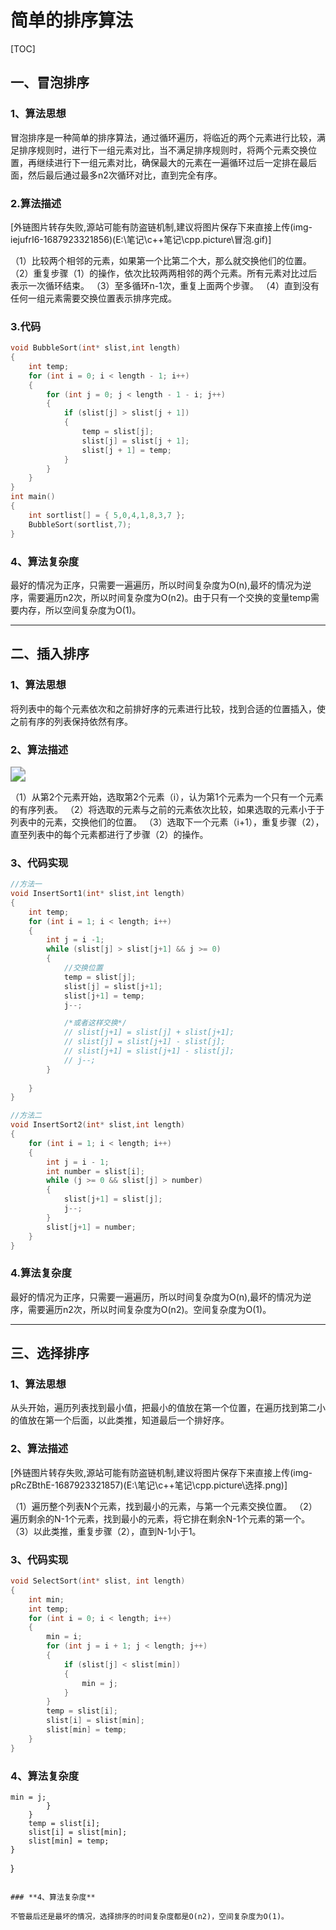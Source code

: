 ﻿# 简单的排序算法

[TOC]


## **一、冒泡排序**

### **1、算法思想**

冒泡排序是一种简单的排序算法，通过循环遍历，将临近的两个元素进行比较，满足排序规则时，进行下一组元素对比，当不满足排序规则时，将两个元素交换位置，再继续进行下一组元素对比，确保最大的元素在一遍循环过后一定排在最后面，然后最后通过最多n2次循环对比，直到完全有序。

### **2.算法描述**

[外链图片转存失败,源站可能有防盗链机制,建议将图片保存下来直接上传(img-iejufrI6-1687923321856)(E:\笔记\c++笔记\cpp.picture\冒泡.gif)]

（1）比较两个相邻的元素，如果第一个比第二个大，那么就交换他们的位置。
（2）重复步骤（1）的操作，依次比较两两相邻的两个元素。所有元素对比过后表示一次循环结束。
（3）至多循环n-1次，重复上面两个步骤。
（4）直到没有任何一组元素需要交换位置表示排序完成。

### **3.代码**

```cpp
void BubbleSort(int* slist,int length)
{
    int temp;
    for (int i = 0; i < length - 1; i++)
    {
        for (int j = 0; j < length - 1 - i; j++)
        {
            if (slist[j] > slist[j + 1])
            {
                temp = slist[j];
                slist[j] = slist[j + 1];
                slist[j + 1] = temp;
            }
        }
    }
}
int main()
{
    int sortlist[] = { 5,0,4,1,8,3,7 };
    BubbleSort(sortlist,7);
}

```



### **4、算法复杂度**

最好的情况为正序，只需要一遍遍历，所以时间复杂度为O(n),最坏的情况为逆序，需要遍历n2次，所以时间复杂度为O(n2)。由于只有一个交换的变量temp需要内存，所以空间复杂度为O(1)。

------



## **二、插入排序**

### **1、算法思想**

将列表中的每个元素依次和之前排好序的元素进行比较，找到合适的位置插入，使之前有序的列表保持依然有序。

### **2、算法描述**

<img src="E:\笔记\c++笔记\cpp.picture\插入.gif" style="zoom:150%;" />

（1）从第2个元素开始，选取第2个元素（i），认为第1个元素为一个只有一个元素的有序列表。
（2）将选取的元素与之前的元素依次比较，如果选取的元素小于于列表中的元素，交换他们的位置。
（3）选取下一个元素（i+1），重复步骤（2），直至列表中的每个元素都进行了步骤（2）的操作。

### **3、代码实现**

```cpp
//方法一
void InsertSort1(int* slist,int length)
{
    int temp;
    for (int i = 1; i < length; i++)
    {
        int j = i -1;
        while (slist[j] > slist[j+1] && j >= 0)
        {
            //交换位置
            temp = slist[j];
            slist[j] = slist[j+1];
            slist[j+1] = temp;
            j--;

            /*或者这样交换*/
            // slist[j+1] = slist[j] + slist[j+1];
            // slist[j] = slist[j+1] - slist[j];
            // slist[j+1] = slist[j+1] - slist[j];
            // j--;
        }
        
    } 
}

//方法二
void InsertSort2(int* slist,int length)
{
    for (int i = 1; i < length; i++)
    {
        int j = i - 1;
        int number = slist[i];
        while (j >= 0 && slist[j] > number)
        {
            slist[j+1] = slist[j];
            j--;
        }
        slist[j+1] = number; 
    } 
}

```

### **4.算法复杂度**

最好的情况为正序，只需要一遍遍历，所以时间复杂度为O(n),最坏的情况为逆序，需要遍历n2次，所以时间复杂度为O(n2)。空间复杂度为O(1)。

------



## **三、选择排序**

### **1、算法思想**

从头开始，遍历列表找到最小值，把最小的值放在第一个位置，在遍历找到第二小的值放在第一个后面，以此类推，知道最后一个排好序。

### **2、算法描述**

[外链图片转存失败,源站可能有防盗链机制,建议将图片保存下来直接上传(img-pRcZBthE-1687923321857)(E:\笔记\c++笔记\cpp.picture\选择.png)]

（1）遍历整个列表N个元素，找到最小的元素，与第一个元素交换位置。
（2）遍历剩余的N-1个元素，找到最小的元素，将它排在剩余N-1个元素的第一个。
（3）以此类推，重复步骤（2），直到N-1小于1。

### **3、代码实现**

```cpp
void SelectSort(int* slist, int length)
{
    int min;
    int temp;
    for (int i = 0; i < length; i++)
    {
        min = i;
        for (int j = i + 1; j < length; j++)
        {
            if (slist[j] < slist[min])
            {
                min = j;
            }
        }
        temp = slist[i];
        slist[i] = slist[min];
        slist[min] = temp;
    }
}

```

### **4、算法复杂度**

    min = j;
            }
        }
        temp = slist[i];
        slist[i] = slist[min];
        slist[min] = temp;
    }
}

```

### **4、算法复杂度**

不管最后还是最坏的情况，选择排序的时间复杂度都是O(n2)，空间复杂度为O(1)。
